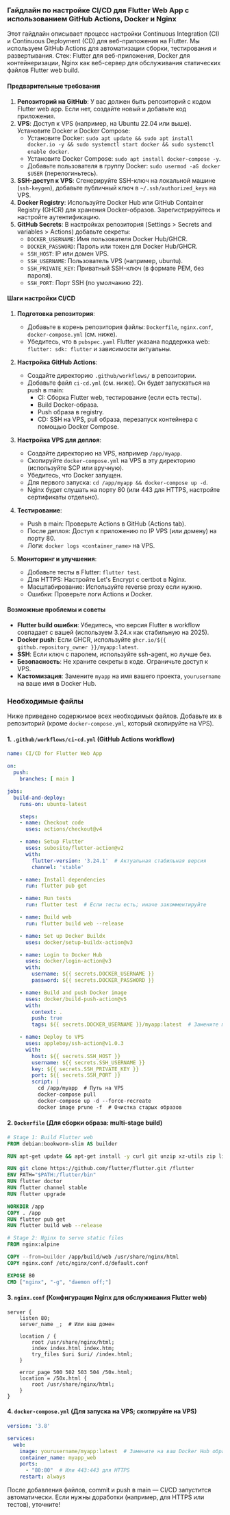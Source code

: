 ### Гайдлайн по настройке CI/CD для Flutter Web App с использованием GitHub Actions, Docker и Nginx

Этот гайдлайн описывает процесс настройки Continuous Integration (CI) и Continuous Deployment (CD) для веб-приложения на Flutter. Мы используем GitHub Actions для автоматизации сборки, тестирования и развертывания. Стек: Flutter для веб-приложения, Docker для контейнеризации, Nginx как веб-сервер для обслуживания статических файлов Flutter web build.

#### Предварительные требования
1. **Репозиторий на GitHub**: У вас должен быть репозиторий с кодом Flutter web app. Если нет, создайте новый и добавьте код приложения.
2. **VPS**: Доступ к VPS (например, на Ubuntu 22.04 или выше). Установите Docker и Docker Compose:
    - Установите Docker: `sudo apt update && sudo apt install docker.io -y && sudo systemctl start docker && sudo systemctl enable docker`.
    - Установите Docker Compose: `sudo apt install docker-compose -y`.
    - Добавьте пользователя в группу Docker: `sudo usermod -aG docker $USER` (перелогиньтесь).
3. **SSH-доступ к VPS**: Сгенерируйте SSH-ключ на локальной машине (`ssh-keygen`), добавьте публичный ключ в `~/.ssh/authorized_keys` на VPS.
4. **Docker Registry**: Используйте Docker Hub или GitHub Container Registry (GHCR) для хранения Docker-образов. Зарегистрируйтесь и настройте аутентификацию.
5. **GitHub Secrets**: В настройках репозитория (Settings > Secrets and variables > Actions) добавьте секреты:
    - `DOCKER_USERNAME`: Имя пользователя Docker Hub/GHCR.
    - `DOCKER_PASSWORD`: Пароль или токен для Docker Hub/GHCR.
    - `SSH_HOST`: IP или домен VPS.
    - `SSH_USERNAME`: Пользователь VPS (например, ubuntu).
    - `SSH_PRIVATE_KEY`: Приватный SSH-ключ (в формате PEM, без пароля).
    - `SSH_PORT`: Порт SSH (по умолчанию 22).

#### Шаги настройки CI/CD
1. **Подготовка репозитория**:
    - Добавьте в корень репозитория файлы: `Dockerfile`, `nginx.conf`, `docker-compose.yml` (см. ниже).
    - Убедитесь, что в `pubspec.yaml` Flutter указана поддержка web: `flutter: sdk: flutter` и зависимости актуальны.

2. **Настройка GitHub Actions**:
    - Создайте директорию `.github/workflows/` в репозитории.
    - Добавьте файл `ci-cd.yml` (см. ниже). Он будет запускаться на push в main:
        - CI: Сборка Flutter web, тестирование (если есть тесты).
        - Build Docker-образа.
        - Push образа в registry.
        - CD: SSH на VPS, pull образа, перезапуск контейнера с помощью Docker Compose.

3. **Настройка VPS для деплоя**:
    - Создайте директорию на VPS, например `/app/myapp`.
    - Скопируйте `docker-compose.yml` на VPS в эту директорию (используйте SCP или вручную).
    - Убедитесь, что Docker запущен.
    - Для первого запуска: `cd /app/myapp && docker-compose up -d`.
    - Nginx будет слушать на порту 80 (или 443 для HTTPS, настройте сертификаты отдельно).

4. **Тестирование**:
    - Push в main: Проверьте Actions в GitHub (Actions tab).
    - После деплоя: Доступ к приложению по IP VPS (или домену) на порту 80.
    - Логи: `docker logs <container_name>` на VPS.

5. **Мониторинг и улучшения**:
    - Добавьте тесты в Flutter: `flutter test`.
    - Для HTTPS: Настройте Let's Encrypt с certbot в Nginx.
    - Масштабирование: Используйте reverse proxy если нужно.
    - Ошибки: Проверьте логи Actions и Docker.

#### Возможные проблемы и советы
- **Flutter build ошибки**: Убедитесь, что версия Flutter в workflow совпадает с вашей (используем 3.24.x как стабильную на 2025).
- **Docker push**: Если GHCR, используйте `ghcr.io/${{ github.repository_owner }}/myapp:latest`.
- **SSH**: Если ключ с паролем, используйте ssh-agent, но лучше без.
- **Безопасность**: Не храните секреты в коде. Ограничьте доступ к VPS.
- **Кастомизация**: Замените `myapp` на имя вашего проекта, `yourusername` на ваше имя в Docker Hub.

### Необходимые файлы
Ниже приведено содержимое всех необходимых файлов. Добавьте их в репозиторий (кроме `docker-compose.yml`, который скопируйте на VPS).

#### 1. `.github/workflows/ci-cd.yml` (GitHub Actions workflow)
```yaml
name: CI/CD for Flutter Web App

on:
  push:
    branches: [ main ]

jobs:
  build-and-deploy:
    runs-on: ubuntu-latest

    steps:
    - name: Checkout code
      uses: actions/checkout@v4

    - name: Setup Flutter
      uses: subosito/flutter-action@v2
      with:
        flutter-version: '3.24.1'  # Актуальная стабильная версия
        channel: 'stable'

    - name: Install dependencies
      run: flutter pub get

    - name: Run tests
      run: flutter test  # Если тесты есть; иначе закомментируйте

    - name: Build web
      run: flutter build web --release

    - name: Set up Docker Buildx
      uses: docker/setup-buildx-action@v3

    - name: Login to Docker Hub
      uses: docker/login-action@v3
      with:
        username: ${{ secrets.DOCKER_USERNAME }}
        password: ${{ secrets.DOCKER_PASSWORD }}

    - name: Build and push Docker image
      uses: docker/build-push-action@v5
      with:
        context: .
        push: true
        tags: ${{ secrets.DOCKER_USERNAME }}/myapp:latest  # Замените myapp на имя образа

    - name: Deploy to VPS
      uses: appleboy/ssh-action@v1.0.3
      with:
        host: ${{ secrets.SSH_HOST }}
        username: ${{ secrets.SSH_USERNAME }}
        key: ${{ secrets.SSH_PRIVATE_KEY }}
        port: ${{ secrets.SSH_PORT }}
        script: |
          cd /app/myapp  # Путь на VPS
          docker-compose pull
          docker-compose up -d --force-recreate
          docker image prune -f  # Очистка старых образов
```

#### 2. `Dockerfile` (Для сборки образа: multi-stage build)
```dockerfile
# Stage 1: Build Flutter web
FROM debian:bookworm-slim AS builder

RUN apt-get update && apt-get install -y curl git unzip xz-utils zip libglu1-mesa

RUN git clone https://github.com/flutter/flutter.git /flutter
ENV PATH="$PATH:/flutter/bin"
RUN flutter doctor
RUN flutter channel stable
RUN flutter upgrade

WORKDIR /app
COPY . /app
RUN flutter pub get
RUN flutter build web --release

# Stage 2: Nginx to serve static files
FROM nginx:alpine

COPY --from=builder /app/build/web /usr/share/nginx/html
COPY nginx.conf /etc/nginx/conf.d/default.conf

EXPOSE 80
CMD ["nginx", "-g", "daemon off;"]
```

#### 3. `nginx.conf` (Конфигурация Nginx для обслуживания Flutter web)
```nginx
server {
    listen 80;
    server_name _;  # Или ваш домен

    location / {
        root /usr/share/nginx/html;
        index index.html index.htm;
        try_files $uri $uri/ /index.html;
    }

    error_page 500 502 503 504 /50x.html;
    location = /50x.html {
        root /usr/share/nginx/html;
    }
}
```

#### 4. `docker-compose.yml` (Для запуска на VPS; скопируйте на VPS)
```yaml
version: '3.8'

services:
  web:
    image: yourusername/myapp:latest  # Замените на ваш Docker Hub образ
    container_name: myapp_web
    ports:
      - "80:80"  # Или 443:443 для HTTPS
    restart: always
```

После добавления файлов, commit и push в main — CI/CD запустится автоматически. Если нужны доработки (например, для HTTPS или тестов), уточните!
